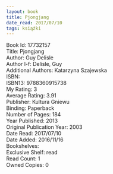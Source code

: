 ```yaml
---
layout: book
title: Pjongjang
date_read: 2017/07/10
tags: książki
---
```


Book Id: 17732157<br />
Title: Pjongjang<br />
Author: Guy Delisle<br />
Author l-f: Delisle, Guy<br />
Additional Authors: Katarzyna Szajewska<br />
ISBN: <br />
ISBN13: 9788360915738<br />
My Rating: 3<br />
Average Rating: 3.91<br />
Publisher: Kultura Gniewu<br />
Binding: Paperback<br />
Number of Pages: 184<br />
Year Published: 2013<br />
Original Publication Year: 2003<br />
Date Read: 2017/07/10<br />
Date Added: 2016/11/16<br />
Bookshelves: <br />
Exclusive Shelf: read<br />
Read Count: 1<br />
Owned Copies: 0<br />


